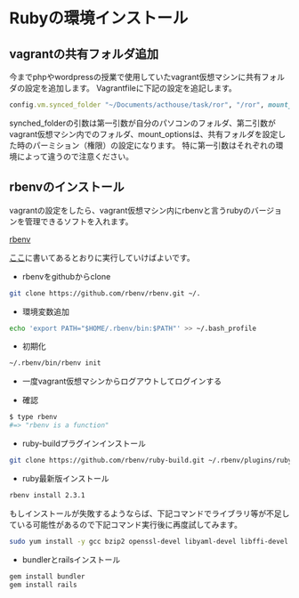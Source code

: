 # Rubyの環境インストール
## vagrantの共有フォルダ追加

今までphpやwordpressの授業で使用していたvagrant仮想マシンに共有フォルダの設定を追加します。
Vagrantfileに下記の設定を追記します。

```ruby
config.vm.synced_folder "~/Documents/acthouse/task/ror", "/ror", mount_options: ['dmode=777','fmode=755']
```

synched_folderの引数は第一引数が自分のパソコンのフォルダ、第二引数がvagrant仮想マシン内でのフォルダ、mount_optionsは、共有フォルダを設定した時のパーミション（権限）の設定になります。
特に第一引数はそれぞれの環境によって違うので注意ください。

## rbenvのインストール
vagrantの設定をしたら、vagrant仮想マシン内にrbenvと言うrubyのバージョンを管理できるソフトを入れます。

[rbenv](https://github.com/rbenv/rbenv)

[ここ](https://github.com/rbenv/rbenv#installation)に書いてあるとおりに実行していけばよいです。

+ rbenvをgithubからclone
```bash
git clone https://github.com/rbenv/rbenv.git ~/.
```

- 環境変数追加
```bash
echo 'export PATH="$HOME/.rbenv/bin:$PATH"' >> ~/.bash_profile
```
- 初期化
```bash
~/.rbenv/bin/rbenv init
```

- 一度vagrant仮想マシンからログアウトしてログインする

- 確認
```bash
$ type rbenv
#=> "rbenv is a function"
```

- ruby-buildプラグインインストール
```bash
git clone https://github.com/rbenv/ruby-build.git ~/.rbenv/plugins/ruby-build
```

- ruby最新版インストール
```bash
rbenv install 2.3.1
```

もしインストールが失敗するようならば、下記コマンドでライブラリ等が不足している可能性があるので下記コマンド実行後に再度試してみます。

```bash
sudo yum install -y gcc bzip2 openssl-devel libyaml-devel libffi-devel readline-devel zlib-devel gdbm-devel ncurses-devel
```

- bundlerとrailsインストール
```bash
gem install bundler
gem install rails
```

